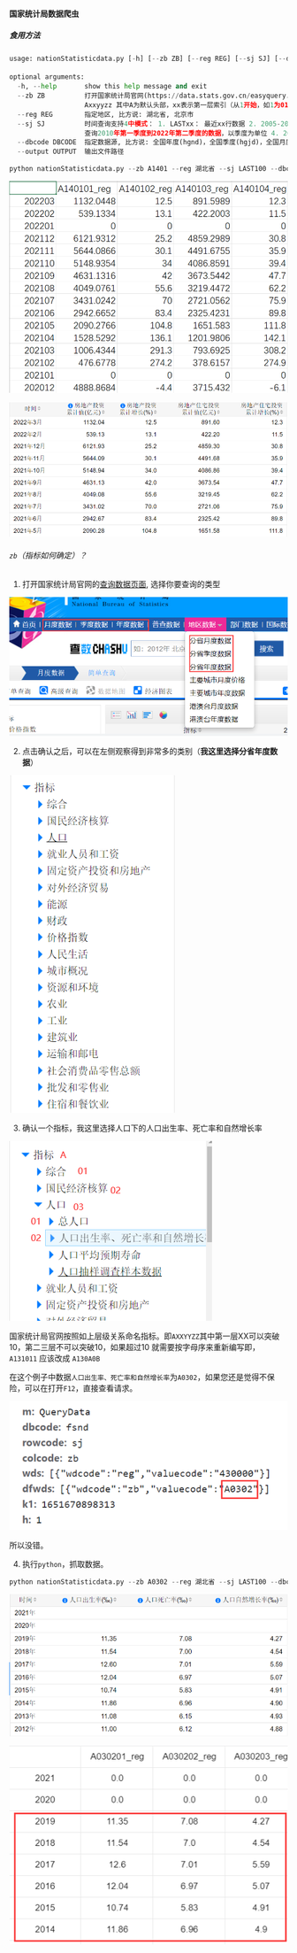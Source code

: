 #### 国家统计局数据爬虫

##### 食用方法

```python
usage: nationStatisticdata.py [-h] [--zb ZB] [--reg REG] [--sj SJ] [--dbcode DBCODE] [--output OUTPUT]

optional arguments:
  -h, --help       show this help message and exit
  --zb ZB          打开国家统计局官网(https://data.stats.gov.cn/easyquery.htm) 在左边的列选择你要查询的数据，往下点，直 到找到你需要的指标， 依据点击路线，可以如此命名
                   Axxyyzz 其中A为默认头部，xx表示第一层索引（从1开始，如1为01, 超过10之后开始以字母为序如10 换成 0A, 11换成0B） ，yy为第二层，zz为第三层，以此类推
  --reg REG        指定地区, 比方说: 湖北省, 北京市
  --sj SJ          时间查询支持4中模式： 1. LASTxx： 最近xx行数据 2. 2005-2021： 查询2005年到2021年的数据,以年为单位 3. 2010A-2022B:
                   查询2010年第一季度到2022年第二季度的数据，以季度为单位 4. 201001-202112: 查询2010年1月到2021年12月的 数据，以月为单位
  --dbcode DBCODE  指定数据源, 比方说: 全国年度(hgnd)，全国季度(hgjd)，全国月度(hgyd), 分省年度(fsnd), 分省季度(fsjd),  分省月度(fsyd)
  --output OUTPUT  输出文件路径
```

```python
python nationStatisticdata.py --zb A1401 --reg 湖北省 --sj LAST100 --dbcode fsyd --output 湖北省房地产开发情况.csv
```

![爬取到的数据](https://github.com/HuangXingjie2002/Mush-Spider/blob/main/nationStats/README.assets/image-20220504212303917.png)

![国家统计局公布的数据](https://github.com/HuangXingjie2002/Mush-Spider/blob/main/nationStats/README.assets/image-20220504212337165.png)



###### `zb`（指标如何确定）？

1. 打开国家统计局官网的[查询数据页面](https://data.stats.gov.cn/easyquery.htm), 选择你要查询的类型

![image-20220504212607970](https://github.com/HuangXingjie2002/Mush-Spider/blob/main/nationStats/README.assets/image-20220504212607970.png)

2. 点击确认之后，可以在左侧观察得到非常多的类别（**我这里选择分省年度数据**）

![image-20220504212731358](https://github.com/HuangXingjie2002/Mush-Spider/blob/main/nationStats/README.assets/image-20220504212731358.png)

3. 确认一个指标，我这里选择人口下的人口出生率、死亡率和自然增长率

![image-20220504212914819](https://github.com/HuangXingjie2002/Mush-Spider/blob/main/nationStats/README.assets/image-20220504212914819.png)

国家统计局官网按照如上层级关系命名指标。即`AXXYYZZ`其中第一层XX可以突破10，第二三层不可以突破10，如果超过10 就需要按字母序来重新编写即， `A131011` 应该改成  `A130A0B`

在这个例子中数据`人口出生率、死亡率和自然增长率`为`A0302`，如果您还是觉得不保险，可以在打开`F12`，直接查看请求。

![image-20220504213216914](https://github.com/HuangXingjie2002/Mush-Spider/blob/main/nationStats/README.assets/image-20220504213216914.png)

所以没错。

4. 执行`python`，抓取数据。

```python
python nationStatisticdata.py --zb A0302 --reg 湖北省 --sj LAST100 --dbcode fsnd --output 湖北省人口出生死亡自然增长.csv
```

![image-20220504213559350](https://github.com/HuangXingjie2002/Mush-Spider/blob/main/nationStats/README.assets/image-20220504213559350.png)

![image-20220504213528507](https://github.com/HuangXingjie2002/Mush-Spider/blob/main/nationStats/README.assets/image-20220504213528507.png)

